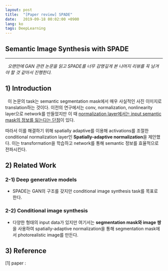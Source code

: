 ```yaml
---
layout: post
title:  "[Paper review] SPADE"
date:   2019-09-18 00:02:00 +0900
lang: ko
tags: DeepLearning
---
```


## Semantic Image Synthesis with SPADE ##
<hr>

&nbsp;&nbsp;*오랜만에 GAN 관련 논문을 읽고 SPADE를 너무 감명깊게 본 나머지 리뷰를 꼭 남겨야 할 것 같아서 진행한다.*

## 1) Introduction ##
&nbsp;&nbsp;이 논문의 task는 semantic segmentation mask에서 매우 사실적인 사진 이미지로 translation하는 것이다. 이전의 연구에서는 conv, normalization, nonlinearity layer으로 network를 만들었지만 이 때 <u>normalization layer에서는 input semantic mask의 정보를 잃는다는 단점</u>이 있다.

따라서 이를 해결하기 위해 spatially adaptive를 이용해 activations를 조절한 conditional normalization layer인 **Spatially-adaptive normalization**을 제안했다. 이는 transformation을 학습하고 network를 통해 semantic 정보를 효율적으로 전파시킨다.


## 2) Related Work ##

### 2-1) Deep generative models ###
* SPADE는 GAN의 구조를 갖지만 conditional image synthesis task를 목표로 한다.

### 2-2) Conditional image synthesis ###
* 다양한 형태의 input data가 있지만 여기서는 **segmentation mask와 image 쌍**을 사용하여 spatially-adaptive normalization을 통해 segmentation mask에서 photorealistic image를 만든다.


## 3) Reference ##
[1] paper : 